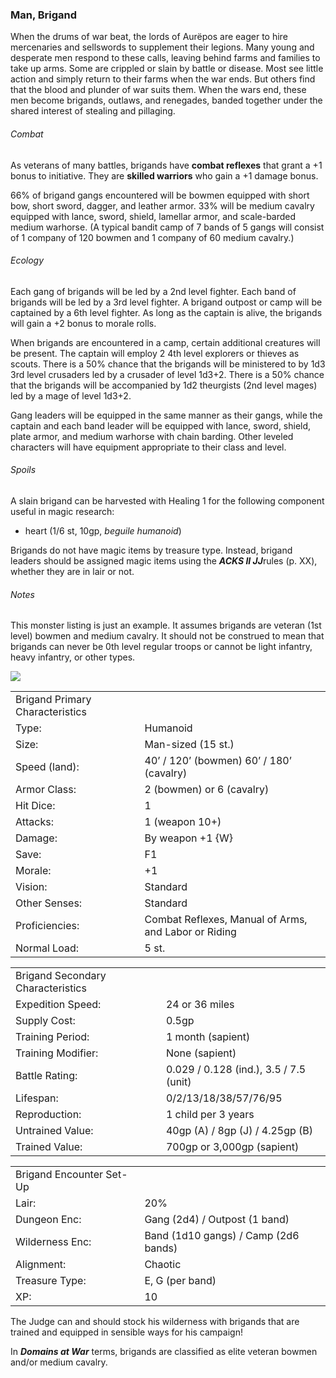 ### Man, Brigand

When the drums of war beat, the lords of Aurëpos are eager to hire mercenaries and sellswords to supplement their legions. Many young and desperate men respond to these calls, leaving behind farms and families to take up arms. Some are crippled or slain by battle or disease. Most see little action and simply return to their farms when the war ends. But others find that the blood and plunder of war suits them. When the wars end, these men become brigands, outlaws, and renegades, banded together under the shared interest of stealing and pillaging.

###### Combat

As veterans of many battles, brigands have **combat reflexes** that grant a +1 bonus to initiative. They are **skilled warriors** who gain a +1 damage bonus.

66% of brigand gangs encountered will be bowmen equipped with short bow, short sword, dagger, and leather armor. 33% will be medium cavalry equipped with lance, sword, shield, lamellar armor, and scale-barded medium warhorse. (A typical bandit camp of 7 bands of 5 gangs will consist of 1 company of 120 bowmen and 1 company of 60 medium cavalry.)

###### Ecology

Each gang of brigands will be led by a 2nd level fighter. Each band of brigands will be led by a 3rd level fighter. A brigand outpost or camp will be captained by a 6th level fighter. As long as the captain is alive, the brigands will gain a +2 bonus to morale rolls.

When brigands are encountered in a camp, certain additional creatures will be present. The captain will employ 2 4th level explorers or thieves as scouts. There is a 50% chance that the brigands will be ministered to by 1d3 3rd level crusaders led by a crusader of level 1d3+2. There is a 50% chance that the brigands will be accompanied by 1d2 theurgists (2nd level mages) led by a mage of level 1d3+2.

Gang leaders will be equipped in the same manner as their gangs, while the captain and each band leader will be equipped with lance, sword, shield, plate armor, and medium warhorse with chain barding. Other leveled characters will have equipment appropriate to their class and level.

###### Spoils

A slain brigand can be harvested with Healing 1 for the following component useful in magic research:

* heart (1/6 st, 10gp, *beguile humanoid*)

Brigands do not have magic items by treasure type. Instead, brigand leaders should be assigned magic items using the ***ACKS II JJ***rules (p. XX), whether they are in lair or not.

###### Notes

This monster listing is just an example. It assumes brigands are veteran (1st level) bowmen and medium cavalry. It should not be construed to mean that brigands can never be 0th level regular troops or cannot be light infantry, heavy infantry, or other types.

![](data:image/png;base64...)

|  |  |
| --- | --- |
| Brigand Primary Characteristics | |
| Type: | Humanoid |
| Size: | Man-sized (15 st.) |
| Speed (land): | 40’ / 120’ (bowmen)  60’ / 180’ (cavalry) |
| Armor Class: | 2 (bowmen) or 6 (cavalry) |
| Hit Dice: | 1 |
| Attacks: | 1 (weapon 10+) |
| Damage: | By weapon +1 {W} |
| Save: | F1 |
| Morale: | +1 |
| Vision: | Standard |
| Other Senses: | Standard |
| Proficiencies: | Combat Reflexes, Manual of Arms, and Labor or Riding |
| Normal Load: | 5 st. |

|  |  |
| --- | --- |
| Brigand Secondary Characteristics | |
| Expedition Speed: | 24 or 36 miles |
| Supply Cost: | 0.5gp |
| Training Period: | 1 month (sapient) |
| Training Modifier: | None (sapient) |
| Battle Rating: | 0.029 / 0.128 (ind.), 3.5 / 7.5 (unit) |
| Lifespan: | 0/2/13/18/38/57/76/95 |
| Reproduction: | 1 child per 3 years |
| Untrained Value: | 40gp (A) / 8gp (J) / 4.25gp (B) |
| Trained Value: | 700gp or 3,000gp (sapient) |

|  |  |
| --- | --- |
| Brigand Encounter Set-Up | |
| Lair: | 20% |
| Dungeon Enc: | Gang (2d4) / Outpost (1 band) |
| Wilderness Enc: | Band (1d10 gangs) /  Camp (2d6 bands) |
| Alignment: | Chaotic |
| Treasure Type: | E, G (per band) |
| XP: | 10 |

The Judge can and should stock his wilderness with brigands that are trained and equipped in sensible ways for his campaign!

In ***Domains at War*** terms, brigands are classified as elite veteran bowmen and/or medium cavalry.
